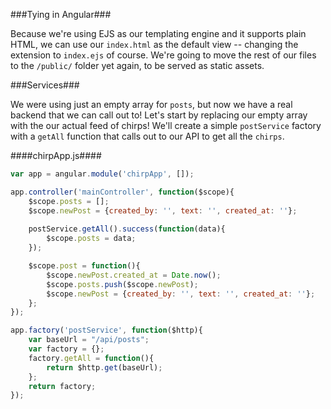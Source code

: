 ###Tying in Angular###

Because we're using EJS as our templating engine and it supports plain HTML, we can use our `index.html` as the default view -- changing the extension to `index.ejs` of course. We're going to move the rest of our files to the `/public/` folder yet again, to be served as static assets.


###Services###

We were using just an empty array for `posts`, but now we have a real backend that we can call out to! Let's start by replacing our empty array with the our actual feed of chirps! We'll create a simple `postService` factory with a `getAll` function that calls out to our API to get all the `chirps`.

####chirpApp.js####
```javascript
var app = angular.module('chirpApp', []);

app.controller('mainController', function($scope){
	$scope.posts = [];
	$scope.newPost = {created_by: '', text: '', created_at: ''};
	
	postService.getAll().success(function(data){
		$scope.posts = data;
	});

	$scope.post = function(){
		$scope.newPost.created_at = Date.now();
		$scope.posts.push($scope.newPost);
		$scope.newPost = {created_by: '', text: '', created_at: ''};
	};
});

app.factory('postService', function($http){
	var baseUrl = "/api/posts";
	var factory = {};
	factory.getAll = function(){
		return $http.get(baseUrl);
	};
	return factory;
});
```

